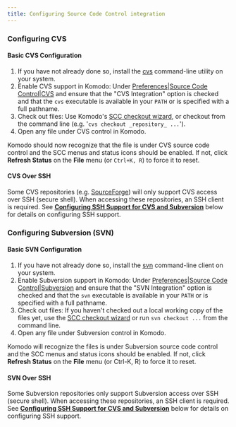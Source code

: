 ```yaml
---
title: Configuring Source Code Control integration
---
```

<a name="config_cvs" id="config_cvs"></a>
### Configuring CVS
<a name="basic_cvs_config" id="basic_cvs_config"></a>
#### Basic CVS Configuration

1.  If you have not already done so, install the [cvs](http://www.nongnu.org/cvs/) command-line utility on your system.
1.  Enable CVS support in Komodo: Under [Preferences](prefs.html)|[Source Code Control](prefs.html#scc)|[CVS](prefs.html#CVS) and ensure that the "CVS Integration" option is checked and that the `cvs` executable is available in your `PATH` or is specified with a full pathname.
1.  Check out files: Use Komodo's [SCC checkout wizard](#scc_checkout), or checkout from the command line (e.g. '`cvs checkout _repository_ ...`').
1.  Open any file under CVS control in Komodo.

Komodo should now recognize that the file is under CVS source code control and the SCC menus and status icons should be enabled. If not, click **Refresh Status** on the **File** menu (or `Ctrl+K, R`) to force it to reset.

<a name="cvs_over_ssh" id="cvs_over_ssh"></a>
#### CVS Over SSH

Some CVS repositories (e.g. [SourceForge](http://sourceforge.net/index.php)) will only support CVS access over SSH (secure shell). When accessing these repositories, an SSH client is required. See **[Configuring SSH Support for CVS and Subversion](#config_ssh)** below for details on configuring SSH support.

<a name="config_svn" id="config_svn"></a>
### Configuring Subversion (SVN)
<a name="basic_svn_config" id="basic_svn_config"></a>
#### Basic SVN Configuration

1.  If you have not already done so, install the [svn](http://subversion.tigris.org/) command-line client on your system.
1.  Enable Subversion support in Komodo: Under [Preferences](prefs.html)|[Source Code Control](prefs.html#scc)|[Subversion](prefs.html#Subversion) and ensure that the "SVN Integration" option is checked and that the `svn` executable is available in your `PATH` or is specified with a full pathname.
1.  Check out files: If you haven't checked out a local working copy of the files yet, use the [SCC checkout wizard](#scc_checkout) or run `svn checkout ...` from the command line.
1.  Open any file under Subversion control in Komodo.

Komodo will recognize the files is under Subversion source code control and the SCC menus and status icons should be enabled. If not, click **Refresh Status** on the **File** menu (or Ctrl-K, R) to force it to reset.

<a name="svn_over_ssh" id="svn_over_ssh"></a>
#### SVN Over SSH

Some Subversion repositories only support Subversion access over SSH (secure shell). When accessing these repositories, an SSH client is required. See **[Configuring SSH Support for CVS and Subversion](#config_ssh)** below for details on configuring SSH support.
